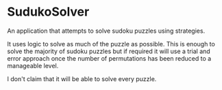 # SudukoSolver

An application that attempts to solve sudoku puzzles using strategies.

It uses logic to solve as much of the puzzle as possible. This is enough
to solve the majority of sudoku puzzles but if required it will use a trial
and error approach once the number of permutations has been reduced to a
manageable level.

I don't claim that it will be able to solve every puzzle.
